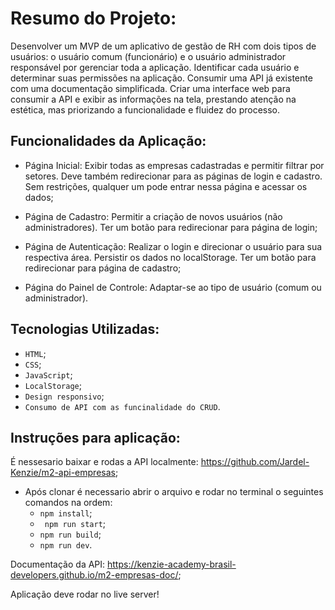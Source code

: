 # Resumo do Projeto:

Desenvolver um MVP de um aplicativo de gestão de RH com dois tipos de usuários: o usuário comum (funcionário) e o usuário administrador responsável por gerenciar toda a aplicação.
Identificar cada usuário e determinar suas permissões na aplicação.
Consumir uma API já existente com uma documentação simplificada.
Criar uma interface web para consumir a API e exibir as informações na tela, prestando atenção na estética, mas priorizando a funcionalidade e fluidez do processo.

## Funcionalidades da Aplicação:

- Página Inicial: Exibir todas as empresas cadastradas e permitir filtrar por setores. Deve também redirecionar para as páginas de login e cadastro. Sem restrições, qualquer um pode entrar nessa página e acessar os dados;

- Página de Cadastro: Permitir a criação de novos usuários (não
  administradores). Ter um botão para redirecionar para página de login;

- Página de Autenticação: Realizar o login e direcionar o usuário para sua respectiva área. Persistir os dados no localStorage. Ter um botão para redirecionar para página de cadastro;

- Página do Painel de Controle: Adaptar-se ao tipo de usuário (comum ou administrador).

## Tecnologias Utilizadas:

- `HTML`;
- `CSS`;
- `JavaScript`;
- `LocalStorage`;
- `Design responsivo`;
- `Consumo de API com as funcinalidade do CRUD`.

## Instruções para aplicação:

É nessesario baixar e rodas a API localmente: https://github.com/Jardel-Kenzie/m2-api-empresas;

- Após clonar é necessario abrir o arquivo e rodar no terminal o seguintes comandos na ordem:
  - `npm install`;
  - ` npm run start`;
  - `npm run build`;
  - `npm run dev`.

Documentação da API: https://kenzie-academy-brasil-developers.github.io/m2-empresas-doc/;

Aplicação deve rodar no live server!
